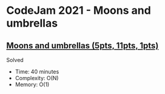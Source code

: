# CodeJam 2021 - Moons and umbrellas

## [Moons and umbrellas (5pts, 11pts, 1pts)](https://codingcompetitions.withgoogle.com/codejam/round/000000000043580a/00000000006d1145)

Solved

* Time: 40 minutes
* Complexity: O(N)
* Memory: O(1)
